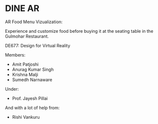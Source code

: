 # DINE AR
 AR Food Menu Vizualization:
 
 Experience and customize food before buying it at the seating table in the Gulmohar Restaurant.
 
 DE677: Design for Virtual Reality
 
 Members:
 - Amit Patjoshi
 - Anurag Kumar Singh
 - Krishna Malji
 - Sumedh Narnaware

Under:
- Prof. Jayesh Pillai

And with a lot of help from:
- Rishi Vankuru

